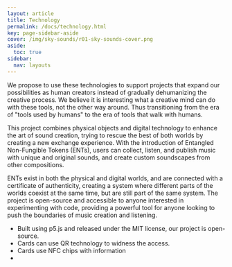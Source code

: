 ```yaml
---
layout: article
title: Technology
permalink: /docs/technology.html
key: page-sidebar-aside
cover: /img/sky-sounds/r01-sky-sounds-cover.png
aside:
  toc: true
sidebar:
  nav: layouts
---
```


We propose to use these technologies to support projects that expand our possibilities as human creators instead of gradually dehumanizing the creative process. We believe it is interesting what a creative mind can do with these tools, not the other way around. Thus transitioning from the era of "tools used by humans" to the era of tools that walk with humans.

This project combines physical objects and digital technology to enhance the art of sound creation, trying to rescue the best of both worlds by creating a new exchange experience. With the introduction of Entangled Non-Fungible Tokens (ENTs), users can collect, listen, and publish music with unique and original sounds, and create custom soundscapes from other compositions. 

ENTs exist in both the physical and digital worlds, and are connected with a certificate of authenticity, creating a system where different parts of the worlds coexist at the same time, but are still part of the same system. The project is open-source and accessible to anyone interested in experimenting with code, providing a powerful tool for anyone looking to push the boundaries of music creation and listening. 

- Built using p5.js and released under the MIT license, our project is open-source. 
- Cards can use QR technology to widness the access. 
- Cards use NFC chips with information 
- 